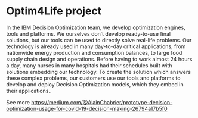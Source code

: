 # Optim4Life project

In the IBM Decision Optimization team, we develop optimization engines, tools and platforms. 
We ourselves don’t develop ready-to-use final solutions, but our tools can be used to directly solve real-life problems. 
Our technology is already used in many day-to-day critical applications, from nationwide energy production and consumption balances, to large food supply chain design and operations. 
Before having to work almost 24 hours a day, many nurses in many hospitals had their schedules built with solutions embedding our technology. 
To create the solution which answers these complex problems, our customers use our tools and platforms to develop and deploy Decision Optimization models, which they embed in their applications..

See more https://medium.com/@AlainChabrier/prototype-decision-optimization-usage-for-covid-19-decision-making-26794a17b5f0
